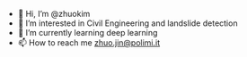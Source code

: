 - 👋 Hi, I’m @zhuokim
- 👀 I’m interested in Civil Engineering and landslide detection
- 🌱 I’m currently learning deep learning 
- 📫 How to reach me zhuo.jin@polimi.it

<!---
zhuokim/zhuokim is a ✨ special ✨ repository because its `README.md` (this file) appears on your GitHub profile.
You can click the Preview link to take a look at your changes.
--->
